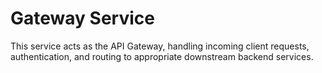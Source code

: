# Gateway Service
 
This service acts as the API Gateway, handling incoming client requests, authentication, and routing to appropriate downstream backend services. 